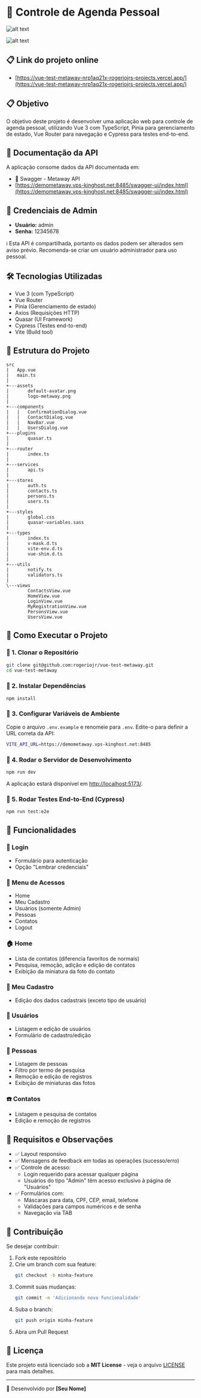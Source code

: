 # 📌 Controle de Agenda Pessoal

![alt text](image.png)

![alt text](image-1.png)

## 📋 Link do projeto online

- [https://vue-test-metaway-nrp1aq21x-rogeriojrs-projects.vercel.app/](https://vue-test-metaway-nrp1aq21x-rogeriojrs-projects.vercel.app/)

## 📋 Objetivo

O objetivo deste projeto é desenvolver uma aplicação web para controle de agenda pessoal, utilizando Vue 3 com TypeScript, Pinia para gerenciamento de estado, Vue Router para navegação e Cypress para testes end-to-end.

## 📝 Documentação da API

A aplicação consome dados da API documentada em:

- 🔗 Swagger - Metaway API
- [https://demometaway.vps-kinghost.net:8485/swagger-ui/index.html](https://demometaway.vps-kinghost.net:8485/swagger-ui/index.html)

## 🔑 Credenciais de Admin

- **Usuário:** admin
- **Senha:** 12345678

ℹ️ Esta API é compartilhada, portanto os dados podem ser alterados sem aviso prévio. Recomenda-se criar um usuário administrador para uso pessoal.

## 🛠 Tecnologias Utilizadas

- Vue 3 (com TypeScript)
- Vue Router
- Pinia (Gerenciamento de estado)
- Axios (Requisições HTTP)
- Quasar (UI Framework)
- Cypress (Testes end-to-end)
- Vite (Build tool)

## 📂 Estrutura do Projeto

```
src
|   App.vue
|   main.ts
|
+---assets
|       default-avatar.png
|       logo-metaway.png
|
+---components
|   |   ConfirmationDialog.vue
|   |   ContactDialog.vue
|   |   NavBar.vue
|   |   UsersDialog.vue
+---plugins
|       quasar.ts
|
+---router
|       index.ts
|
+---services
|       api.ts
|
+---stores
|       auth.ts
|       contacts.ts
|       persons.ts
|       users.ts
|
+---styles
|       global.css
|       quasar-variables.sass
|
+---types
|       index.ts
|       v-mask.d.ts
|       vite-env.d.ts
|       vue-shim.d.ts
|
+---utils
|       notify.ts
|       validators.ts
|
\---views
        ContactsView.vue
        HomeView.vue
        LoginView.vue
        MyRegistrationView.vue
        PersonsView.vue
        UsersView.vue
```

## 🚀 Como Executar o Projeto

### 📌 1. Clonar o Repositório

```sh
git clone git@github.com:rogeriojr/vue-test-metaway.git
cd vue-test-metaway
```

### 📌 2. Instalar Dependências

```sh
npm install
```

### 📌 3. Configurar Variáveis de Ambiente

Copie o arquivo `.env.example` e renomeie para `.env`. Edite-o para definir a URL correta da API:

```sh
VITE_API_URL=https://demometaway.vps-kinghost.net:8485
```

### 📌 4. Rodar o Servidor de Desenvolvimento

```sh
npm run dev
```

A aplicação estará disponível em [http://localhost:5173/](http://localhost:5173/).

### 📌 5. Rodar Testes End-to-End (Cypress)

```sh
npm run test:e2e
```

## 📌 Funcionalidades

### 🔑 Login

- Formulário para autenticação
- Opção "Lembrar credenciais"

### 📌 Menu de Acessos

- Home
- Meu Cadastro
- Usuários (somente Admin)
- Pessoas
- Contatos
- Logout

### 🏠 Home

- Lista de contatos (diferencia favoritos de normais)
- Pesquisa, remoção, adição e edição de contatos
- Exibição da miniatura da foto do contato

### 👤 Meu Cadastro

- Edição dos dados cadastrais (exceto tipo de usuário)

### 👥 Usuários

- Listagem e edição de usuários
- Formulário de cadastro/edição

### 📇 Pessoas

- Listagem de pessoas
- Filtro por termo de pesquisa
- Remoção e edição de registros
- Exibição de miniaturas das fotos

### ☎️ Contatos

- Listagem e pesquisa de contatos
- Edição e remoção de registros

## 🔹 Requisitos e Observações

- ✅ Layout responsivo
- ✅ Mensagens de feedback em todas as operações (sucesso/erro)
- ✅ Controle de acesso:
  - Login requerido para acessar qualquer página
  - Usuários do tipo "Admin" têm acesso exclusivo à página de "Usuários"
- ✅ Formulários com:
  - Máscaras para data, CPF, CEP, email, telefone
  - Validações para campos numéricos e de senha
  - Navegação via TAB

## 🤝 Contribuição

Se desejar contribuir:

1. Fork este repositório
2. Crie um branch com sua feature:
   ```sh
   git checkout -b minha-feature
   ```
3. Commit suas mudanças:
   ```sh
   git commit -m 'Adicionando nova funcionalidade'
   ```
4. Suba o branch:
   ```sh
   git push origin minha-feature
   ```
5. Abra um Pull Request

## 📜 Licença

Este projeto está licenciado sob a **MIT License** - veja o arquivo [LICENSE](LICENSE) para mais detalhes.

---

🚀 Desenvolvido por **[Seu Nome]**
